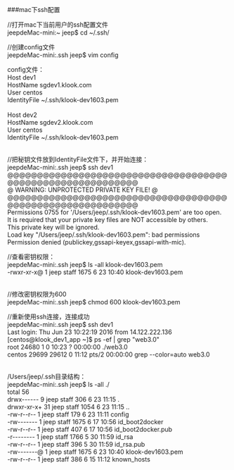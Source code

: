 ###mac下ssh配置

//打开mac下当前用户的ssh配置文件<br>
jeepdeMac-mini:~ jeep$ cd ~/.ssh/<br>

//创建config文件<br>
jeepdeMac-mini:.ssh jeep$ vim config <br>

config文件：<br>
Host dev1<br>
 HostName sgdev1.klook.com<br>
 User centos<br>
 IdentityFile ~/.ssh/klook-dev1603.pem<br><br>
Host dev2<br>
 HostName sgdev2.klook.com<br>
 User centos<br>
 IdentityFile ~/.ssh/klook-dev1603.pem<br><br>


//把秘钥文件放到IdentityFile文件下，并开始连接：<br>
jeepdeMac-mini:.ssh jeep$ ssh dev1<br>
@@@@@@@@@@@@@@@@@@@@@@@@@@@@@@@@@@@@@@@@@@@@@@@@@@@@@@@@@@@<br>
@         WARNING: UNPROTECTED PRIVATE KEY FILE!          @<br>
@@@@@@@@@@@@@@@@@@@@@@@@@@@@@@@@@@@@@@@@@@@@@@@@@@@@@@@@@@@<br>
Permissions 0755 for '/Users/jeep/.ssh/klook-dev1603.pem' are too open.<br>
It is required that your private key files are NOT accessible by others.<br>
This private key will be ignored.<br>
Load key "/Users/jeep/.ssh/klook-dev1603.pem": bad permissions<br>
Permission denied (publickey,gssapi-keyex,gssapi-with-mic).<br>

//查看密钥权限：<br>
jeepdeMac-mini:.ssh jeep$ ls -all klook-dev1603.pem <br>
-rwxr-xr-x@ 1 jeep  staff  1675  6 23 10:40 klook-dev1603.pem<br><br>

//修改密钥权限为600<br>
jeepdeMac-mini:.ssh jeep$ chmod 600 klook-dev1603.pem <br>

//重新使用ssh连接，连接成功<br>
jeepdeMac-mini:.ssh jeep$ ssh dev1<br>
Last login: Thu Jun 23 10:22:19 2016 from 14.122.222.136<br>
[centos@klook_dev1_app ~]$ ps -ef | grep "web3.0"<br>
root     24680     1  0 10:23 ?        00:00:00 ./web3.0<br>
centos   29699 29612  0 11:12 pts/2    00:00:00 grep --color=auto web3.0<br><br>

/Users/jeep/.ssh目录结构：<br>
jeepdeMac-mini:.ssh jeep$ ls -all ./<br>
total 56<br>
drwx------   9 jeep  staff   306  6 23 11:15 .<br>
drwxr-xr-x+ 31 jeep  staff  1054  6 23 11:15 ..<br>
-rw-r--r--   1 jeep  staff   179  6 23 11:11 config<br>
-rw-------   1 jeep  staff  1675  6 17 10:56 id_boot2docker<br>
-rw-r--r--   1 jeep  staff   407  6 17 10:56 id_boot2docker.pub<br>
-r--------   1 jeep  staff  1766  5 30 11:59 id_rsa<br>
-rw-r--r--   1 jeep  staff   396  5 30 11:59 id_rsa.pub<br>
-rw-------@  1 jeep  staff  1675  6 23 10:40 klook-dev1603.pem<br>
-rw-r--r--   1 jeep  staff   386  6 15 11:12 known_hosts<br>
